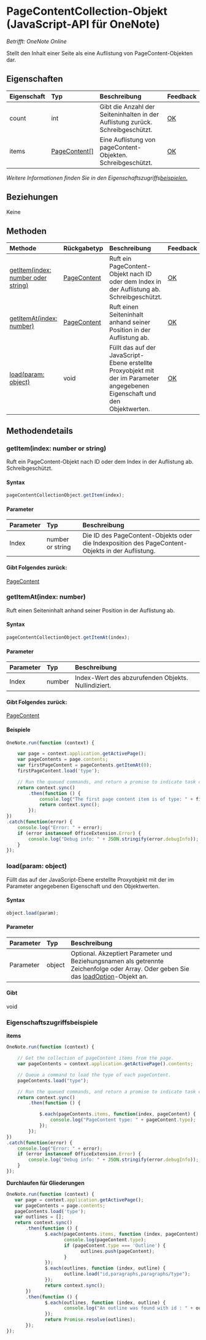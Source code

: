 # PageContentCollection-Objekt (JavaScript-API für OneNote)

_Betrifft: OneNote Online_  


Stellt den Inhalt einer Seite als eine Auflistung von PageContent-Objekten dar.

## Eigenschaften

| Eigenschaft     | Typ   |Beschreibung|Feedback|
|:---------------|:--------|:----------|:-------|
|count|int|Gibt die Anzahl der Seiteninhalten in der Auflistung zurück. Schreibgeschützt.|[OK](https://github.com/OfficeDev/office-js-docs/issues/new?title=OneNote-pageContentCollection-count)|
|items|[PageContent[]](pagecontent.md)|Eine Auflistung von pageContent-Objekten. Schreibgeschützt.|[OK](https://github.com/OfficeDev/office-js-docs/issues/new?title=OneNote-pageContentCollection-items)|

_Weitere Informationen finden Sie in den Eigenschaftszugriffs[beispielen.](#beispielen.)_

## Beziehungen
Keine


## Methoden

| Methode           | Rückgabetyp    |Beschreibung| Feedback|
|:---------------|:--------|:----------|:-------|
|[getItem(index: number oder string)](#getitemindex-number-oder-string)|[PageContent](pagecontent.md)|Ruft ein PageContent-Objekt nach ID oder dem Index in der Auflistung ab. Schreibgeschützt.|[OK](https://github.com/OfficeDev/office-js-docs/issues/new?title=OneNote-pageContentCollection-getItem)|
|[getItemAt(index: number)](#getitematindex-number)|[PageContent](pagecontent.md)|Ruft einen Seiteninhalt anhand seiner Position in der Auflistung ab.|[OK](https://github.com/OfficeDev/office-js-docs/issues/new?title=OneNote-pageContentCollection-getItemAt)|
|[load(param: object)](#loadparam-object)|void|Füllt das auf der JavaScript-Ebene erstellte Proxyobjekt mit der im Parameter angegebenen Eigenschaft und den Objektwerten.|[OK](https://github.com/OfficeDev/office-js-docs/issues/new?title=OneNote-pageContentCollection-load)|

## Methodendetails


### getItem(index: number or string)
Ruft ein PageContent-Objekt nach ID oder dem Index in der Auflistung ab. Schreibgeschützt.

#### Syntax
```js
pageContentCollectionObject.getItem(index);
```

#### Parameter
| Parameter    | Typ   |Beschreibung|
|:---------------|:--------|:----------|
|Index|number or string|Die ID des PageContent-Objekts oder die Indexposition des PageContent-Objekts in der Auflistung.|

#### Gibt Folgendes zurück:
[PageContent](pagecontent.md)

### getItemAt(index: number)
Ruft einen Seiteninhalt anhand seiner Position in der Auflistung ab.

#### Syntax
```js
pageContentCollectionObject.getItemAt(index);
```

#### Parameter
| Parameter    | Typ   |Beschreibung|
|:---------------|:--------|:----------|
|Index|number|Index-Wert des abzurufenden Objekts. Nullindiziert.|

#### Gibt Folgendes zurück:
[PageContent](pagecontent.md)

#### Beispiele
```js
OneNote.run(function (context) {

    var page = context.application.getActivePage();
    var pageContents = page.contents;
    var firstPageContent = pageContents.getItemAt(0);
    firstPageContent.load('type');

    // Run the queued commands, and return a promise to indicate task completion.
    return context.sync()
        .then(function () {
            console.log("The first page content item is of type: " + firstPageContent.type);
            return context.sync();
        });
})
.catch(function(error) {
    console.log("Error: " + error);
    if (error instanceof OfficeExtension.Error) {
        console.log("Debug info: " + JSON.stringify(error.debugInfo));
    }
});
```

### load(param: object)
Füllt das auf der JavaScript-Ebene erstellte Proxyobjekt mit der im Parameter angegebenen Eigenschaft und den Objektwerten.

#### Syntax
```js
object.load(param);
```

#### Parameter
| Parameter    | Typ   |Beschreibung|
|:---------------|:--------|:----------|
|Parameter|object|Optional. Akzeptiert Parameter und Beziehungsnamen als getrennte Zeichenfolge oder Array. Oder geben Sie das [loadOption](loadoption.md)-Objekt an.|

#### Gibt 
void
### Eigenschaftszugriffsbeispiele

**items**
```js
OneNote.run(function (context) {

    // Get the collection of pageContent items from the page.
    var pageContents = context.application.getActivePage().contents;

    // Queue a command to load the type of each pageContent.
    pageContents.load("type");

    // Run the queued commands, and return a promise to indicate task completion.
    return context.sync()
        .then(function () {

            $.each(pageContents.items, function(index, pageContent) {
                console.log("PageContent type: " + pageContent.type);
            });
        });
})                
.catch(function(error) {
    console.log("Error: " + error);
    if (error instanceof OfficeExtension.Error) {
        console.log("Debug info: " + JSON.stringify(error.debugInfo));
    }
});
```

**Durchlaufen für Gliederungen**
```js
OneNote.run(function (context) {
   var page = context.application.getActivePage();
   var pageContents = page.contents;
   pageContents.load('type');
   var outlines = [];
   return context.sync()
       .then(function () {    
              $.each(pageContents.items, function (index, pageContent) {
                     console.log(pageContent.type);
                     if (pageContent.type === 'Outline') {
                           outlines.push(pageContent);
                     }
              });
              $.each(outlines, function (index, outline) {
                     outline.load("id,paragraphs,paragraphs/type");
              });
              return context.sync();
       })
       .then(function () {
              $.each(outlines, function (index, outline) {
                     console.log("An outline was found with id : " + outline.id);
              });
              return Promise.resolve(outlines);
       });
});
```

